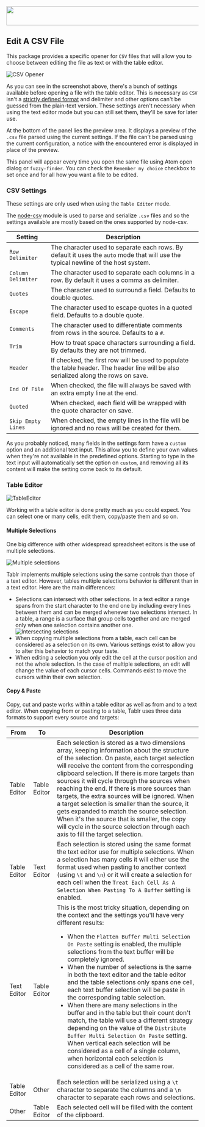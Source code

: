 <img src='http://abe33.github.io/atom-tablr/heading.svg' width='858' height='50'>

## Edit A CSV File

This package provides a specific opener for `CSV` files that will allow you to choose between editing the file as text or with the table editor.

![CSV Opener](http://abe33.github.io/atom-tablr/csv-opener.png)

As you can see in the screenshot above, there's a bunch of settings available before opening a file with the table editor. This is necessary as `CSV` isn't a [strictly defined format](https://en.wikipedia.org/wiki/Comma-separated_values) and delimiter and other options can't be guessed from the plain-text version. These settings aren't necessary when using the text editor mode but you can still set them, they'll be save for later use.

At the bottom of the panel lies the preview area. It displays a preview of the `.csv` file parsed using the current settings. If the file can't be parsed using the current configuration, a notice with the encountered error is displayed in place of the preview.

This panel will appear every time you open the same file using Atom open dialog or `fuzzy-finder`. You can check the `Remember my choice` checkbox to set once and for all how you want a file to be edited.

### CSV Settings

These settings are only used when using the `Table Editor` mode.

The [node-csv](https://github.com/wdavidw/node-csv) module is used to parse and serialize `.csv` files and so the settings available are mostly based on the ones supported by node-csv.

Setting|Description
---|---
`Row Delimiter`|The character used to separate each rows. By default it uses the `auto` mode that will use the typical newline of the host system.
`Column Delimiter`|The character used to separate each columns in a row. By default it uses a comma as delimiter.
`Quotes`|The character used to surround a field. Defaults to double quotes.
`Escape`|The character used to escape quotes in a quoted field. Defaults to a double quote.
`Comments`|The character used to differentiate comments from rows in the source. Defaults to a `#`.
`Trim`|How to treat space characters surrounding a field. By defaults they are not trimmed.
`Header`|If checked, the first row will be used to populate the table header. The header line will be also serialized along the rows on save.
`End Of File`|When checked, the file will always be saved with an extra empty line at the end.
`Quoted`|When checked, each field will be wrapped with the quote character on save.
`Skip Empty Lines`|When checked, the empty lines in the file will be ignored and no rows will be created for them.

As you probably noticed, many fields in the settings form have a `custom` option and an additional text input. This allow you to define your own values when they're not available in the predefined options. Starting to type in the text input will automatically set the option on `custom`, and removing all its content will make the setting come back to its default.

### Table Editor

![TableEditor](http://abe33.github.io/atom-tablr/table-editor.png "In this screenshot the Header option was checked.")

Working with a table editor is done pretty much as you could expect. You can select one or many cells, edit them, copy/paste them and so on.

#### Multiple Selections

One big difference with other widespread spreadsheet editors is the use of multiple selections.

![Multiple selections](http://abe33.github.io/atom-tablr/multiple-selections.png)

Tablr implements multiple selections using the same controls than those of a text editor. However, tables multiple selections behavior is different than in a text editor. Here are the main differences:

- Selections can intersect with other selections. In a text editor a range spans from the start character to the end one by including every lines between them and can be merged whenever two selections intersect. In a table, a range is a surface that group cells together and are merged only when one selection contains another one.<br/>![Intersecting selections](http://abe33.github.io/atom-tablr/intersecting-selections.png)
- When copying multiple selections from a table, each cell can be considered as a selection on its own. Various settings exist to allow you to alter this behavior to match your taste.
- When editing a selection you only edit the cell at the cursor position and not the whole selection. In the case of multiple selections, an edit will change the value of each cursor cells. Commands exist to move the cursors within their own selection.

#### Copy & Paste

Copy, cut and paste works within a table editor as well as from and to a text editor.
When copying from or pasting to a table, Tablr uses three data formats to support every source and targets:

From|To|Description
---|---|---
Table Editor|Table Editor|Each selection is stored as a two dimensions array, keeping information about the structure of the selection. On paste, each target selection will receive the content from the corresponding clipboard selection. If there is more targets than sources it will cycle through the sources when reaching the end. If there is more sources than targets, the extra sources will be ignored. When a target selection is smaller than the source, it gets expanded to match the source selection. When it's the source that is smaller, the copy will cycle in the source selection through each axis to fill the target selection.
Table Editor|Text Editor|Each selection is stored using the same format the text editor use for multiple selections. When a selection has many cells it will either use the format used when pasting to another context (using `\t` and `\n`) or it will create a selection for each cell when the `Treat Each Cell As A Selection When Pasting To A Buffer` setting is enabled.
Text Editor|Table Editor|This is the most tricky situation, depending on the context and the settings you'll have very different results:<ul><li>When the `Flatten Buffer Multi Selection On Paste` setting is enabled, the multiple selections from the text buffer will be completely ignored.</li><li>When the number of selections is the same in both the text editor and the table editor and the table selections only spans one cell, each text buffer selection will be paste in the corresponding table selection.</li><li>When there are many selections in the buffer and in the table but their count don't match, the table will use a different strategy depending on the value of the `Distribute Buffer Multi Selection On Paste` setting. When vertical each selection will be considered as a cell of a single column, when horizontal each selection is considered as a cell of the same row.</li></ul>
Table Editor|Other|Each selection will be serialized using a `\t` character to separate the columns and a `\n` character to separate each rows and selections.
Other|Table Editor|Each selected cell will be filled with the content of the clipboard.
